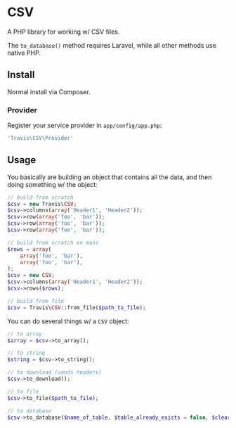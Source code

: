 # CSV

A PHP library for working w/ CSV files.

The ``to_database()`` method requires Laravel, while all other methods use native PHP.

## Install

Normal install via Composer.

### Provider

Register your service provider in ``app/config/app.php``:

```php
'Travis\CSV\Provider'
```

## Usage

You basically are building an object that contains all the data, and then doing something w/ the object:

```php
// build from scratch
$csv = new Travis\CSV;
$csv->columns(array('Header1', 'Header2'));
$csv->row(array('foo', 'bar'));
$csv->row(array('foo', 'bar'));
$csv->row(array('foo', 'bar'));

// build from scratch en mass
$rows = array(
    array('foo', 'bar'),
    array('foo', 'bar'),
);
$csv = new CSV;
$csv->columns(array('Header1', 'Header2'));
$csv->rows($rows);

// build from file
$csv = Travis\CSV::from_file($path_to_file);
```

You can do several things w/ a ``CSV`` object:

```php
// to array
$array = $csv->to_array();

// to string
$string = $csv->to_string();

// to download (sends headers)
$csv->to_download();

// to file
$csv->to_file($path_to_file);

// to database
$csv->to_database($name_of_table, $table_already_exists = false, $clear_existing_records = false);
```